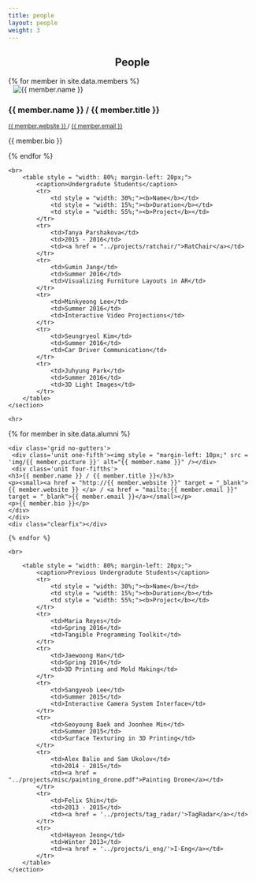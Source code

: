 ```yaml
---
title: people
layout: people
weight: 3
---
```



<section class="members">
	<h1 style = "text-align: center;">People</h1>
	<section style = "max-width: 1024px; margin-left: auto; margin-right: auto;">
	{% for member in site.data.members %}		
			<div class='grid no-gutters'>
			 <div class='unit one-fifth'><img style = "margin-left: 10px;" src='img/{{ member.picture }}' alt="{{ member.name }}" /></div>
			 <div class='unit four-fifths'>
			<h3>{{ member.name }} / {{ member.title }}</h3>
			<p><small><a href = "http://{{ member.website }}" target = "_blank"> {{ member.website }} </a> / <a href = "mailto:{{ member.email }}" target = "_blank">{{ member.email }}</a></small></p>
			<p>{{ member.bio }}</p>
			</div>
			</div>
			<div class="clearfix"></div>
	{% endfor %}

	<br>
		<table style = "width: 80%; margin-left: 20px;">
			<caption>Undergradute Students</caption>
			<tr>
				<td style = "width: 30%;"><b>Name</b></td>
				<td style = "width: 15%;"><b>Duration</b></td>
				<td style = "width: 55%;"><b>Project</b></td>
			</tr>	
			<tr>
				<td>Tanya Parshakova</td>
				<td>2015 - 2016</td>
				<td><a href = "../projects/ratchair/">RatChair</a></td>
			</tr>
			<tr>
				<td>Sumin Jang</td>
				<td>Summer 2016</td>
				<td>Visualizing Furniture Layouts in AR</td>
			</tr>
			<tr>
				<td>Minkyeong Lee</td>
				<td>Summer 2016</td>
				<td>Interactive Video Projections</td>
			</tr>
			<tr>
				<td>Seungryeol Kim</td>
				<td>Summer 2016</td>
				<td>Car Driver Communication</td>
			</tr>
			<tr>
				<td>Juhyung Park</td>
				<td>Summer 2016</td>
				<td>3D Light Images</td>
			</tr>
		</table>
	</section>
	
	<hr>

<section style = "max-width: 1024px; margin-left: auto; margin-right: auto;">
{% for member in site.data.alumni %}
	
	<div class='grid no-gutters'>
	 <div class='unit one-fifth'><img style = "margin-left: 10px;" src = 'img/{{ member.picture }}' alt="{{ member.name }}" /></div>
	 <div class='unit four-fifths'>
	<h3>{{ member.name }} / {{ member.title }}</h3>
	<p><small><a href = "http://{{ member.website }}" target = "_blank"> {{ member.website }} </a> / <a href = "mailto:{{ member.email }}" target = "_blank">{{ member.email }}</a></small></p>
	<p>{{ member.bio }}</p>
	</div>
	</div>
	<div class="clearfix"></div>

	{% endfor %}

	<br>

		<table style = "width: 80%; margin-left: 20px;">
			<caption>Previous Undergradute Students</caption>
			<tr>
				<td style = "width: 30%;"><b>Name</b></td>
				<td style = "width: 15%;"><b>Duration</b></td>
				<td style = "width: 55%;"><b>Project</b></td>
			</tr>		
			<tr>
				<td>Maria Reyes</td>
				<td>Spring 2016</td>
				<td>Tangible Programming Toolkit</td>
			</tr>
			<tr>
				<td>Jaewoong Han</td>
				<td>Spring 2016</td>
				<td>3D Printing and Mold Making</td>
			</tr>					
			<tr>
				<td>Sangyeob Lee</td>
				<td>Summer 2015</td>
				<td>Interactive Camera System Interface</td>
			</tr>
			<tr>
				<td>Seoyoung Baek and Joonhee Min</td>
				<td>Summer 2015</td>
				<td>Surface Texturing in 3D Printing</td>
			</tr>
			<tr>
				<td>Alex Balio and Sam Ukolov</td>
				<td>2014 - 2015</td>
				<td><a href = "../projects/misc/painting_drone.pdf">Painting Drone</a></td>
			</tr>
			<tr>
				<td>Felix Shin</td>
				<td>2013 - 2015</td>
				<td><a href = '../projects/tag_radar/'>TagRadar</a></td>
			</tr>
			<tr>
				<td>Hayeon Jeong</td>
				<td>Winter 2013</td>
				<td><a href = '../projects/i_eng/'>I-Eng</a></td>
			</tr>
		</table>
	</section>
</section>

